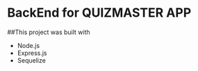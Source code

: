 # BackEnd for QUIZMASTER APP


##This project was built with 

+ Node.js 
+ Express.js 
+ Sequelize 